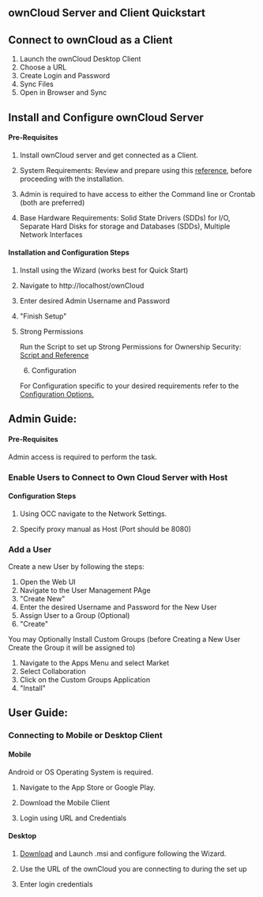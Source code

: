 ## ownCloud Server and Client Quickstart

## ​Connect to ownCloud as a Client

1. Launch the ownCloud Desktop Client
2. Choose a URL
3. Create Login and Password
4. Sync Files
5. Open in Browser and Sync

## Install and Configure ownCloud Server

#### Pre-Requisites

1. Install ownCloud server and get connected as a Client. 

2. System Requirements: Review and prepare using this [reference](https://doc.owncloud.org/server/10.0/admin_manual/installation/system_requirements.html), before proceeding with the installation.

[Click Here]: https://doc.owncloud.org/server/10.0/admin_manual/installation/system_requirements.html	"System Requirements"

3. Admin is required to have access to either the Command line or Crontab (both are preferred)

4. Base Hardware Requirements:  Solid State Drivers (SDDs) for I/O, Separate Hard Disks for storage and Databases (SDDs), Multiple Network Interfaces

#### Installation and Configuration Steps

1. Install using the Wizard (works best for Quick Start)

2. Navigate to http://localhost/ownCloud

3. Enter desired Admin Username and Password

4. "Finish Setup"  

5. Strong Permissions 

   Run the Script to set up Strong Permissions for Ownership Security: [Script and Reference](https://doc.owncloud.org/server/10.0/admin_manual/maintenance/update.html#set-updating-permissions-label) 

   [Script and Reference]: https://doc.owncloud.org/server/10.0/admin_manual/maintenance/update.html#set-updating-permissions-label

   6. Configuration

   For Configuration specific to your desired requirements refer to the [Configuration Options.](https://doc.owncloud.org/server/10.0/admin_manual/installation/configuration_notes_and_tips.html)

   [Post Installation Steps]: https://doc.owncloud.org/server/10.0/admin_manual/installation/configuration_notes_and_tips.html	"Post Installation Options"


## ​Admin Guide: 

#### Pre-Requisites

Admin access is required to perform the task.

### Enable Users to Connect to Own Cloud Server with Host

#### Configuration Steps

1. Using OCC navigate to the Network Settings.

2. Specify proxy manual as Host (Port should be 8080)

### Add a User

Create a new User by following the steps:

1. Open the Web UI
2. Navigate to the User Management PAge
3. "Create New"
4. Enter the desired Username and Password for the New User
5. Assign User to a Group (Optional)
6. "Create"



You may Optionally Install Custom Groups (before Creating a New User Create the Group it will be assigned to)

1. Navigate to the Apps Menu and select Market
2. Select Collaboration
3.  Click on the Custom Groups Application
4. "Install"



## ​User Guide:

### ​Connecting to Mobile or Desktop Client

#### Mobile

Android or OS Operating System is required.

1. Navigate to the App Store or Google Play.

2. Download the Mobile Client

3. Login using URL and Credentials

#### Desktop 	

1. [Download](https://owncloud.org/download/#owncloud-desktop-client) and Launch .msi and configure following the Wizard.

[Installation Links]: https://owncloud.org/download/#owncloud-desktop-client	"Download the .msi"

2. Use the URL of the ownCloud you are connecting to during the set up

3. Enter login credentials

   


​		



